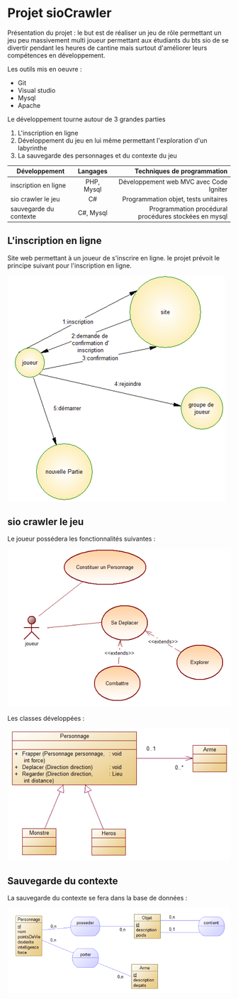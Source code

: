  # Projet sioCrawler #
 
 Présentation du projet : le but est de réaliser un jeu de rôle permettant un jeu peu massivement multi joueur permettant aux étudiants du bts sio de se divertir pendant les heures de cantine mais surtout d'améliorer leurs compétences en développement.
 
 Les outils mis en oeuvre :

 * Git
 * Visual studio
 * Mysql
 * Apache

 Le développement tourne autour de 3 grandes parties

1. L'inscription en ligne
2. Développement du jeu en lui même permettant l'exploration d'un labyrinthe
3. La sauvegarde des personnages et du contexte du jeu

|Développement         |Langages  |Techniques de programmation                          |
|----------------------|:--------:|----------------------------------------------------:|
|inscription en ligne  |PHP, Mysql|Développement web MVC avec Code Igniter              |
|sio crawler le jeu    |C#        |Programmation objet, tests unitaires                 |
|sauvegarde du contexte|C#, Mysql |Programmation procédural procédures stockées en mysql|

## L'inscription en ligne ##

Site web permettant à un joueur de s'inscrire en ligne. le projet prévoit le principe suivant pour l'inscription en ligne.

![acteurFluxInscription.PNG](https://github.com/DanBonix/sioCrawler/blob/master/acteurFluxInscription.PNG)

## sio crawler le jeu ##

Le joueur possédera les fonctionnalités suivantes :

![useCasePersonnage.PNG](https://github.com/DanBonix/sioCrawler/blob/master/useCasePersonnage.PNG)

Les classes développées :

![diagrammeClassePersonnage.PNG](https://github.com/DanBonix/sioCrawler/blob/master/diagrammeClassePersonnage.PNG)

## Sauvegarde du contexte ##

La sauvegarde du contexte se fera dans la base de données :

![mcdSauvegarde.PNG](https://github.com/DanBonix/sioCrawler/blob/master/mcdSauvegarde.PNG)